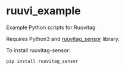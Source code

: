 # ruuvi_example
Example Python scripts for Ruuvitag

Requires Python3 and [ruuvitag_sensor](https://github.com/ttu/ruuvitag-sensor) library. 

To install ruuvitag-sensor:
```
pip install ruuvitag_sensor
```
